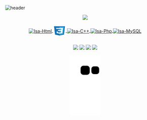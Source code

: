 ![header](https://capsule-render.vercel.app/api?type=waving&color=000&height=230&section=header&text=Olá,%20seja%20bem-vindo.&fontSize=70&fontColor=d83b7d&animation=fadeIn&fontAlignY=38&desc=Beginner%20Front-end%20developer&descAlignY=55&descAlign=62)

<div align="center">
  <a href="https://github.com/belleruivo">
  <img height="180em" src="https://github-readme-stats.vercel.app/api?username=belleruivo&show_icons=true&theme=radical&include_all_commits=true&count_private=true"/>
</div>

<div align="center" style="display: inline_block"><br>
  <img align="center" alt="Isa-Html" height="30" width="40" src="https://cdn.jsdelivr.net/gh/devicons/devicon/icons/html5/html5-original.svg">
  <img align="center" alt="Isa-CSS" height="30" width="40" src="https://raw.githubusercontent.com/devicons/devicon/master/icons/css3/css3-original.svg">
  <img align="center" alt="Isa-C++" height="30" width="40" src="https://cdn.jsdelivr.net/gh/devicons/devicon/icons/cplusplus/cplusplus-original.svg">
  <img align="center" alt="Isa-Php" height="30" width="40" src="https://cdn.jsdelivr.net/gh/devicons/devicon/icons/php/php-original.svg">
  <img align="center" alt="Isa-MySQL" height="30" width="40" src="https://cdn.jsdelivr.net/gh/devicons/devicon/icons/mysql/mysql-original.svg">
</div>

 ## 
  
<div align="center">

   <a href="https://instagram.com/iswwruivo_" target="_blank"><img src="https://img.shields.io/badge/-Instagram-%23E4405F?style=for-the-badge&logo=instagram&logoColor=white" target="_blank"></a>
  <a href = "mailto:isabelleruivosantos@gmail.com"><img src="https://img.shields.io/badge/-Gmail-%23333?style=for-the-badge&logo=gmail&logoColor=white" target="_blank"></a>
  <a href="https://www.linkedin.com/in/isabelle-ruivo-dos-santos-b40806243/" target="_blank"><img src="https://img.shields.io/badge/-LinkedIn-%230077B5?style=for-the-badge&logo=linkedin&logoColor=white" target="_blank"></a> 
   <a href="https://wa.me/5511975813773" target="_blank"><img src="https://img.shields.io/badge/WhatsApp-25D366?style=for-the-badge&logo=whatsapp&logoColor=white" target="_blank"></a> 
  
![Snake animation](https://github.com/belleruivo/belleruivo/blob/output/github-contribution-grid-snake.svg)

</div>
